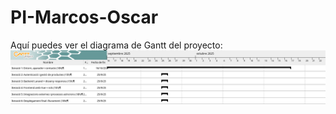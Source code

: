 
# PI-Marcos-Oscar
Aquí puedes ver el diagrama de Gantt del proyecto:
![Diagrama de Gantt](docs/gantt-SA1.png)
